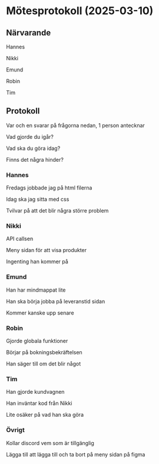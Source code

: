 # Mötesprotokoll (2025-03-10)

## Närvarande
Hannes

Nikki

Emund

Robin

Tim

## Protokoll
Var och en svarar på frågorna nedan, 1 person antecknar

Vad gjorde du igår?

Vad ska du göra idag?

Finns det några hinder?

### Hannes
Fredags jobbade jag på html filerna

Idag ska jag sitta med css

Tvilvar på att det blir några större problem

### Nikki
API callsen

Meny sidan för att visa produkter

Ingenting han kommer på

### Emund
Han har mindmappat lite

Han ska börja jobba på leveranstid sidan

Kommer kanske upp senare

### Robin
Gjorde globala funktioner

Börjar på bokningsbekräftelsen

Han säger till om det blir något

### Tim
Han gjorde kundvagnen

Han inväntar kod från Nikki

Lite osäker på vad han ska göra

### Övrigt
Kollar discord vem som är tillgänglig

Lägga till att lägga till och ta bort på meny sidan på figma
